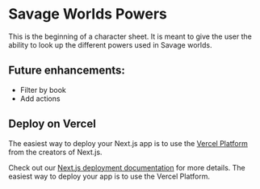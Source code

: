 # Savage Worlds Powers

This is the beginning of a character sheet. It is meant to give the user the ability to look up the different powers used in Savage worlds.

## Future enhancements:

- Filter by book
- Add actions

## Deploy on Vercel

The easiest way to deploy your Next.js app is to use the [Vercel Platform](https://vercel.com/new?utm_medium=default-template&filter=next.js&utm_source=create-next-app&utm_campaign=create-next-app-readme) from the creators of Next.js.

Check out our [Next.js deployment documentation](https://nextjs.org/docs/deployment) for more details.
The easiest way to deploy your app is to use the Vercel Platform.
